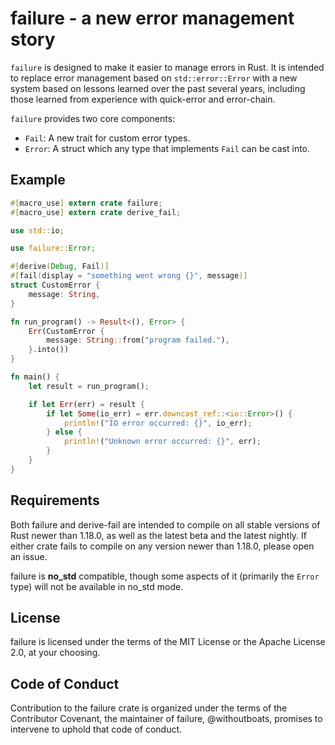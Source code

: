 # failure - a new error management story

`failure` is designed to make it easier to manage errors in Rust. It is
intended to replace error management based on `std::error::Error` with a new
system based on lessons learned over the past several years, including those
learned from experience with quick-error and error-chain.

`failure` provides two core components:

* `Fail`: A new trait for custom error types.
* `Error`: A struct which any type that implements `Fail` can be cast into.

## Example

```rust
#[macro_use] extern crate failure;
#[macro_use] extern crate derive_fail;

use std::io;

use failure::Error;

#[derive(Debug, Fail)]
#[fail(display = "something went wrong {}", message)]
struct CustomError {
    message: String,
}

fn run_program() -> Result<(), Error> {
    Err(CustomError {
        message: String::from("program failed."),
    }.into())
}

fn main() {
    let result = run_program();

    if let Err(err) = result {
        if let Some(io_err) = err.downcast_ref::<io::Error>() {
            println!("IO error occurred: {}", io_err);
        } else {
            println!("Unknown error occurred: {}", err);
        }
    }
}
```

## Requirements

Both failure and derive-fail are intended to compile on all stable versions of
Rust newer than 1.18.0, as well as the latest beta and the latest nightly. If
either crate fails to compile on any version newer than 1.18.0, please open an
issue.

failure is **no_std** compatible, though some aspects of it (primarily the
`Error` type) will not be available in no_std mode.

## License

failure is licensed under the terms of the MIT License or the Apache License
2.0, at your choosing.

## Code of Conduct

Contribution to the failure crate is organized under the terms of the
Contributor Covenant, the maintainer of failure, @withoutboats, promises to
intervene to uphold that code of conduct.
